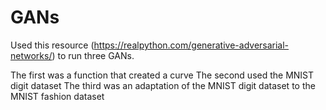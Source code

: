 # GANs
Used this resource (https://realpython.com/generative-adversarial-networks/) to run three GANs.

The first was a function that created a curve
The second used the MNIST digit dataset
The third was an adaptation of the MNIST digit dataset to the MNIST fashion dataset
